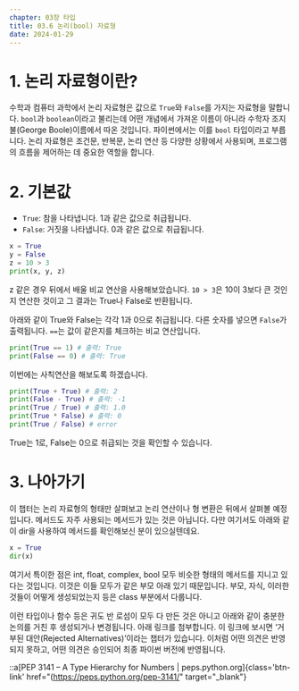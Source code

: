 ```yaml
---
chapter: 03장 타입
title: 03.6 논리(bool) 자료형
date: 2024-01-29
---
```


# 1. 논리 자료형이란?

수학과 컴퓨터 과학에서 논리 자료형은 값으로 `True`와 `False`를 가지는 자료형을 말합니다. `bool`과 `boolean`이라고 불리는데 어떤 개념에서 가져온 이름이 아니라 수학자 조지 불(George Boole)이름에서 따온 것입니다. 파이썬에서는 이를 `bool` 타입이라고 부릅니다. 논리 자료형은 조건문, 반복문, 논리 연산 등 다양한 상황에서 사용되며, 프로그램의 흐름을 제어하는 데 중요한 역할을 합니다.

# 2. **기본값**

- `True`: 참을 나타냅니다. 1과 같은 값으로 취급됩니다.
- `False`: 거짓을 나타냅니다. 0과 같은 값으로 취급됩니다.

```python
x = True
y = False
z = 10 > 3
print(x, y, z)
```

z 같은 경우 뒤에서 배울 비교 연산을 사용해보았습니다. `10 > 3`은 10이 3보다 큰 것인지 연산한 것이고 그 결과는 True나 False로 반환됩니다.

아래와 같이 True와 False는 각각 1과 0으로 취급됩니다. 다른 숫자를 넣으면 `False`가 출력됩니다. `==`는 값이 같은지를 체크하는 비교 연산입니다.

```python
print(True == 1) # 출력: True
print(False == 0) # 출력: True
```

이번에는 사칙연산을 해보도록 하겠습니다.

```python
print(True + True) # 출력: 2
print(False - True) # 출력: -1
print(True / True) # 출력: 1.0
print(True * False) # 출력: 0
print(True / False) # error
```

True는 1로, False는 0으로 취급되는 것을 확인할 수 있습니다.

# 3. 나아가기

이 챕터는 논리 자료형의 형태만 살펴보고 논리 연산이나 형 변환은 뒤에서 살펴볼 예정입니다. 메서드도 자주 사용되는 메서드가 있는 것은 아닙니다. 다만 여기서도 아래와 같이 dir을 사용하여 메서드를 확인해보신 분이 있으실텐데요.

```python
x = True
dir(x)
```

여기서 특이한 점은 int, float, complex, bool 모두 비슷한 형태의 메서드를 지니고 있다는 것입니다. 이것은 이들 모두가 같은 부모 아래 있기 때문입니다. 부모, 자식, 이러한 것들이 어떻게 생성되었는지 등은 class 부분에서 다룹니다.

이런 타입이나 함수 등은 귀도 반 로섬이 모두 다 만든 것은 아니고 아래와 같이 충분한 논의를 거친 후 생성되거나 변경됩니다. 아래 링크를 첨부합니다. 이 링크에 보시면 ‘거부된 대안(Rejected Alternatives)’이라는 챕터가 있습니다. 이처럼 어떤 의견은 반영되지 못하고, 어떤 의견은 승인되어 최종 파이썬 버전에 반영됩니다.

::a[PEP 3141 – A Type Hierarchy for Numbers | peps.python.org]{class='btn-link' href="(https://peps.python.org/pep-3141/" target="\_blank"}
